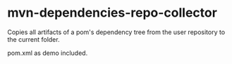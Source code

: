 # mvn-dependencies-repo-collector
Copies all artifacts of a pom's dependency tree from the user repository to the current folder.

pom.xml as demo included.
